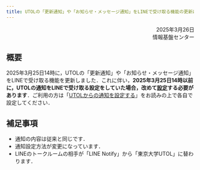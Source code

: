```yaml
---
title: UTOLの「更新通知」や「お知らせ・メッセージ通知」をLINEで受け取る機能の更新について
---
```


<div style="text-align: right;">
<span>2025年3月26日</span></br>
<span>情報基盤センター</span></br>
</div>

## 概要

2025年3月25日14時に，UTOLの「更新通知」や「お知らせ・メッセージ通知」をLINEで受け取る機能を更新しました．これに伴い，**2025年3月25日14時以前に，UTOLの通知をLINEで受け取る設定をしていた場合，改めて[設定](/utol/notification/#receive-via-line)する必要があります**．ご利用の方は「[UTOLからの通知を設定する](/utol/notification/)」をお読みの上で各自で設定してください．

## 補足事項

- 通知の内容は従来と同じです．
- 通知設定方法が変更になっています．
- LINEのトークルームの相手が「LINE Notify」から「東京大学UTOL」に替わります．
